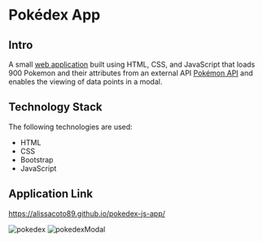 # Pokédex App

## Intro
A small [web application](https://alissacoto89.github.io/pokedex-js-app/) built using HTML, CSS, and JavaScript that loads 900 Pokemon and their attributes from an external API [Pokémon API](https://pokeapi.co/) and enables the viewing of data points in a modal.

## Technology Stack
The following technologies are used:
- HTML
- CSS
- Bootstrap
- JavaScript

## Application Link
https://alissacoto89.github.io/pokedex-js-app/

![pokedex](https://user-images.githubusercontent.com/109038162/225138708-2440fd25-b5e9-4f40-bc26-d196c9266227.png)
![pokedexModal](https://user-images.githubusercontent.com/109038162/225138724-1084916e-67f0-4faa-a5cf-23cb4a47b468.png)
